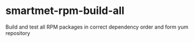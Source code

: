# smartmet-rpm-build-all
Build and test all RPM packages in correct dependency order and form yum repository
